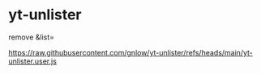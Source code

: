 # yt-unlister
remove &list=

https://raw.githubusercontent.com/gnlow/yt-unlister/refs/heads/main/yt-unlister.user.js

